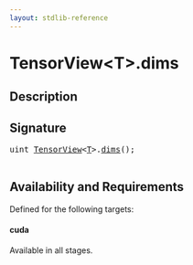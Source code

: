 ```yaml
---
layout: stdlib-reference
---
```


# TensorView\<T\>\.dims

## Description





## Signature 

<pre>
<span class="code_keyword">uint</span> <a href="../index.html" class="code_type">TensorView</a>&lt;<a href="../index.html#typeparam-T" class="code_type">T</a>&gt;.<a href=".html">dims</a>();

</pre>

## Availability and Requirements

Defined for the following targets:

#### cuda
Available in all stages.



